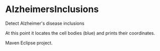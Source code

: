 # AlzheimersInclusions
Detect Alzheimer's disease inclusions

At this point it locates the cell bodies (blue) and prints their coordinates.

Maven Eclipse project.
